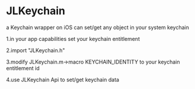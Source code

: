 JLKeychain
==========

a Keychain wrapper on iOS can set/get any object in your system keychain


1.in your app capabilities set your keychain entitlement

2.import "JLKeychain.h"

3.modify JLKeychain.m->macro KEYCHAIN_IDENTITY to your keychain entitlement id

4.use JLKeychain Api to set/get keychain data
